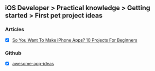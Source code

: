 ## iOS Developer > Practical knowledge > Getting started > First pet project ideas

### Articles
- [x] [So You Want To Make iPhone Apps? 10 Projects For Beginners](https://www.makeuseof.com/tag/want-make-iphone-apps-6-projects-beginners/)

### Github
- [x] [awesome-app-ideas](https://github.com/tastejs/awesome-app-ideas)


